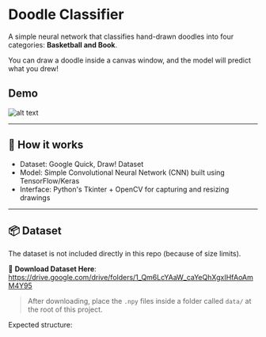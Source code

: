 # Doodle Classifier

A simple neural network that classifies hand-drawn doodles into four categories:
**Basketball and Book**.

You can draw a doodle inside a canvas window, and the model will predict what you drew!



##  Demo

![alt text](image-1.png)

---

## 🧠 How it works
- Dataset: Google Quick, Draw! Dataset
- Model: Simple Convolutional Neural Network (CNN) built using TensorFlow/Keras
- Interface: Python's Tkinter + OpenCV for capturing and resizing drawings

---

## 📦 Dataset

The dataset is not included directly in this repo (because of size limits).

🔗 **Download Dataset Here**: https://drive.google.com/drive/folders/1_Qm6LcYAaW_caYeQhXgxIHfAoAmM4Y95

> After downloading, place the `.npy` files inside a folder called `data/` at the root of this project.

Expected structure:
